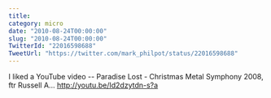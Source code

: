 ```yaml
---
title: 
category: micro
date: "2010-08-24T00:00:00"
slug: "2010-08-24T00:00:00"
TwitterId: "22016598688"
TweetUrl: "https://twitter.com/mark_philpot/status/22016598688"
---
```


I liked a YouTube video -- Paradise Lost - Christmas Metal Symphony 2008, ftr
Russell A... http://youtu.be/Id2dzytdn-s?a
